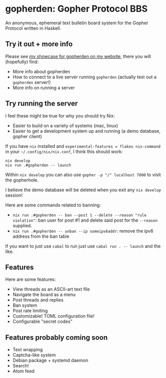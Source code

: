 # gopherden: Gopher Protocol BBS

An anonymous, ephemeral text bulletin board system for the Gopher Protocol
written in Haskell.

## Try it out + more info

Please see [my showcase for gopherden on my website](https://someodd.github.io/showcase/gopherden/),
there you will (hopefully) find:

  * More info about gopherden
  * How to connect to a live server running `gopherden` (actually test out a `gopherden` server!)
  * More info on running a server

## Try running the server

I feel these might be true for why you should try Nix:

  * Easier to build on a variety of systems (mac, linux)
  * Easier to get a development system up and running (a demo database, gopher
    client)

If you have `nix` installed and `experimental-features = flakes nix-command` in
your `~/.config/nix/nix.conf`, I think this should work:

```
nix develop
nix run .#gopherden -- launch
```

Within `nix develop` you can also use `gopher -p "/" localhost 7000` to visit
the gopherhole.

I believe the demo database will be deleted when you exit any `nix develop`
session!

Here are some commands related to banning:

  * `nix run .#gopherden -- ban --post 1 --delete --reason "rule violation"`:
    ban user for post #1 and delete said post for the `--reason` supplied.
  * `nix run .#gopherden -- unban --ip someipv6addr`: remove the ipv6 address
    from the ban table

If you want to just use `cabal` to run just use `cabal run . -- launch` and the
like.

## Features

Here are some features:

  * View threads as an ASCII-art text file
  * Navigate the board as a menu
  * Post threads and replies
  * Ban system
  * Post rate limiting
  * Customizable! TOML configuration file!
  * Configurable "secret codes"

## Features probably coming soon

  * Text wrapping
  * Captcha-like system
  * Debian package + systemd daemon
  * Search!
  * Atom feed
